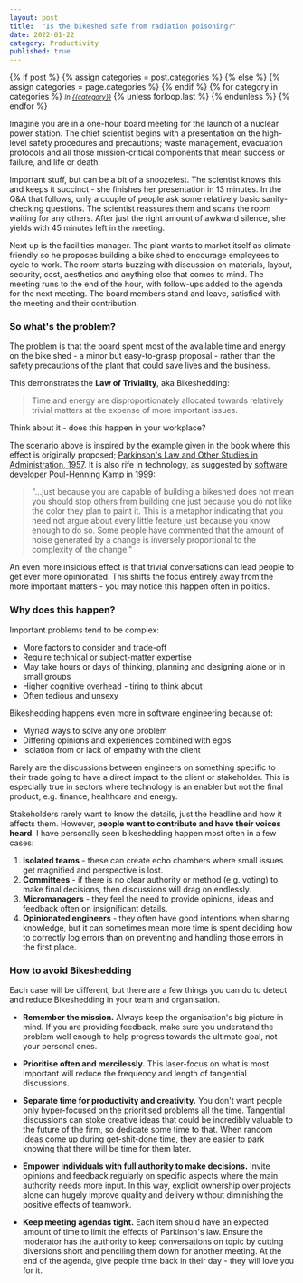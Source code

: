 ```yaml
---
layout: post
title:  "Is the bikeshed safe from radiation poisoning?"
date: 2022-01-22
category: Productivity
published: true
---
```


<div class="post-categories">
  {% if post %}
    {% assign categories = post.categories %}
  {% else %}
    {% assign categories = page.categories %}
  {% endif %}
  {% for category in categories %}
  <small><i>In <a href="{{site.baseurl}}/blog/#{{category|slugize}}">{{category}}</a></i></small>
  {% unless forloop.last %}&nbsp;{% endunless %}
  {% endfor %}
</div>

Imagine you are in a one-hour board meeting for the launch of a nuclear power station. The chief scientist begins with a presentation on the high-level safety procedures and precautions; waste management, evacuation protocols and all those mission-critical components that mean success or failure, and life or death. 

Important stuff, but can be a bit of a snoozefest. The scientist knows this and keeps it succinct - she finishes her presentation in 13 minutes. In the Q&A that follows, only a couple of people ask some relatively basic sanity-checking questions. The scientist reassures them and scans the room waiting for any others. After just the right amount of awkward silence, she yields with 45 minutes left in the meeting.

Next up is the facilities manager. The plant wants to market itself as climate-friendly so he proposes building a bike shed to encourage employees to cycle to work. The room starts buzzing with discussion on materials, layout, security, cost, aesthetics and anything else that comes to mind. The meeting runs to the end of the hour, with follow-ups added to the agenda for the next meeting. The board members stand and leave, satisfied with the meeting and their contribution.

### So what's the problem?

The problem is that the board spent most of the available time and energy on the bike shed - a minor but easy-to-grasp proposal - rather than the safety precautions of the plant that could save lives and the business.

This demonstrates the **Law of Triviality**, aka Bikeshedding:

> Time and energy are disproportionately allocated towards relatively trivial matters at the expense of more important issues.

Think about it - does this happen in your workplace?

The scenario above is inspired by the example given in the book where this effect is originally proposed; [Parkinson's Law and Other Studies in Administration, 1957][parkinsons-law-book]. It is also rife in technology, as suggested by [software developer Poul-Henning Kamp in 1999][kamp-article]:

>"...just because you are capable of building a bikeshed does not mean you should stop others from building one just because you do not like the color they plan to paint it. This is a metaphor indicating that you need not argue about every little feature just because you know enough to do so. Some people have commented that the amount of noise generated by a change is inversely proportional to the complexity of the change."

An even more insidious effect is that trivial conversations can lead people to get ever more opinionated. This shifts the focus entirely away from the more important matters - you may notice this happen often in politics.

### Why does this happen?

Important problems tend to be complex:
- More factors to consider and trade-off
- Require technical or subject-matter expertise
- May take hours or days of thinking, planning and designing alone or in small groups
- Higher cognitive overhead - tiring to think about
- Often tedious and unsexy

Bikeshedding happens even more in software engineering because of:
- Myriad ways to solve any one problem
- Differing opinions and experiences combined with egos
- Isolation from or lack of empathy with the client

Rarely are the discussions between engineers on something specific to their trade going to have a direct impact to the client or stakeholder. This is especially true in sectors where technology is an enabler but not the final product, e.g. finance, healthcare and energy.

Stakeholders rarely want to know the details, just the headline and how it affects them. However, **people want to contribute and have their voices heard**. I have personally seen bikeshedding happen most often in a few cases:
1. **Isolated teams** - these can create echo chambers where small issues get magnified and perspective is lost.
2. **Committees** - if there is no clear authority or method (e.g. voting) to make final decisions, then discussions will drag on endlessly.
3. **Micromanagers** - they feel the need to provide opinions, ideas and feedback often on insignificant details.
4. **Opinionated engineers** - they often have good intentions when sharing knowledge, but it can sometimes mean more time is spent deciding how to correctly log errors than on preventing and handling those errors in the first place.

### How to avoid Bikeshedding

Each case will be different, but there are a few things you can do to detect and reduce Bikeshedding in your team and organisation.

- **Remember the mission.** Always keep the organisation's big picture in mind. If you are providing feedback, make sure you understand the problem well enough to help progress towards the ultimate goal, not your personal ones.

- **Prioritise often and mercilessly.** This laser-focus on what is most important will reduce the frequency and length of tangential discussions.

- **Separate time for productivity and creativity.** You don't want people only hyper-focused on the prioritised problems all the time. Tangential discussions can stoke creative ideas that could be incredibly valuable to the future of the firm, so dedicate some time to that. When random ideas come up during get-shit-done time, they are easier to park knowing that there will be time for them later.

- **Empower individuals with full authority to make decisions.** Invite opinions and feedback regularly on specific aspects where the main authority needs more input. In this way, explicit ownership over projects alone can hugely improve quality and delivery without diminishing the positive effects of teamwork.

- **Keep meeting agendas tight.** Each item should have an expected amount of time to limit the effects of Parkinson's law. Ensure the moderator has the authority to keep conversations on topic by cutting diversions short and penciling them down for another meeting. At the end of the agenda, give people time back in their day - they will love you for it.



[parkinsons-law-book]: https://www.amazon.com/Parkinsons-Law-Other-Studies-Administration/dp/0395080681/ref=pd_sbs_1/143-5802041-2046740
[kamp-article]: https://bikeshed.com/